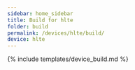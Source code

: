 ```yaml
---
sidebar: home_sidebar
title: Build for hlte
folder: build
permalink: /devices/hlte/build/
device: hlte
---
```

{% include templates/device_build.md %}
